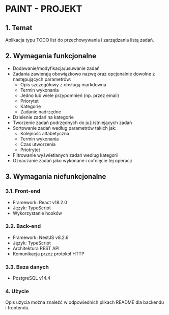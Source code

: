 # PAINT - PROJEKT

## 1. Temat
Aplikacja typu TODO list do przechowywania i zarządzania listą zadań.

## 2. Wymagania funkcjonalne
* Dodawanie/modyfikacja/usuwanie zadań
* Zadania zawierają obowiązkowo nazwę oraz opcjonalnie dowolne z następujących parametrów:
    * Opis szczegółowy z obsługą markdowna
    * Termin wykonania
    * Jedno lub wiele przypomnień (np. przez email)
    * Priorytet
    * Kategorię
    * Zadanie nadrzędne
* Dzielenie zadań na kategorie
* Tworzenie zadań podrzędnych do już istniejących zadań
* Sortowanie zadań według parametrów takich jak:
    * Kolejność alfabetyczna
    * Termin wykonania
    * Czas utworzenia
    * Priotrytet
* Filtrowanie wyświetlanych zadań według kategorii
* Oznaczanie zadań jako wykonane i cofnięcie tej operacji

## 3. Wymagania niefunkcjonalne
### 3.1. Front-end
* Framework: React v18.2.0
* Język: TypeScript
* Wykorzystanie hooków

### 3.2. Back-end
* Framework: NestJS v8.2.6
* Język: TypeScript
* Architektura REST API
* Komunikacja przez protokół HTTP

### 3.3. Baza danych
* PostgreSQL v14.4

### 4. Użycie

Opis użycia można znależć w odpowiednich plikach README dla backendu i frontendu.
